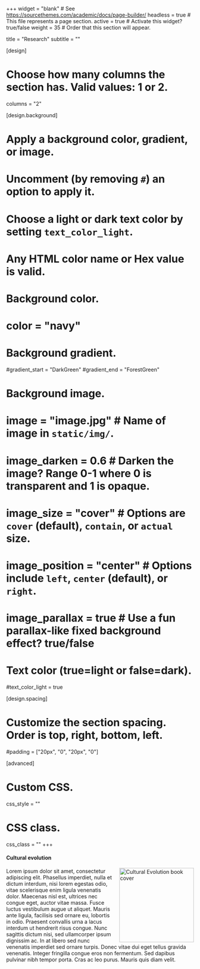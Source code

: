 +++
widget = "blank"  # See https://sourcethemes.com/academic/docs/page-builder/
headless = true  # This file represents a page section.
active = true  # Activate this widget? true/false
weight = 35  # Order that this section will appear.

title = "Research"
subtitle = ""

[design]
  # Choose how many columns the section has. Valid values: 1 or 2.
  columns = "2"

[design.background]
  # Apply a background color, gradient, or image.
  #   Uncomment (by removing `#`) an option to apply it.
  #   Choose a light or dark text color by setting `text_color_light`.
  #   Any HTML color name or Hex value is valid.

  # Background color.
  # color = "navy"
  
  # Background gradient.
  #gradient_start = "DarkGreen"
  #gradient_end = "ForestGreen"
  
  # Background image.
  # image = "image.jpg"  # Name of image in `static/img/`.
  # image_darken = 0.6  # Darken the image? Range 0-1 where 0 is transparent and 1 is opaque.
  # image_size = "cover"  #  Options are `cover` (default), `contain`, or `actual` size.
  # image_position = "center"  # Options include `left`, `center` (default), or `right`.
  # image_parallax = true  # Use a fun parallax-like fixed background effect? true/false
  
  # Text color (true=light or false=dark).
  #text_color_light = true

[design.spacing]
  # Customize the section spacing. Order is top, right, bottom, left.
  #padding = ["20px", "0", "20px", "0"]

[advanced]
 # Custom CSS. 
 css_style = ""
 
 # CSS class.
 css_class = ""
+++

<style>
img {
  float: right;
}
</style>

<h4>Cultural evolution</h4>

<p><img src="/img/book_cover.png" alt="Cultural Evolution book cover" style="width:200px;margin-left:15px;"> Lorem ipsum dolor sit amet, consectetur adipiscing elit. Phasellus imperdiet, nulla et dictum interdum, nisi lorem egestas odio, vitae scelerisque enim ligula venenatis dolor. Maecenas nisl est, ultrices nec congue eget, auctor vitae massa. Fusce luctus vestibulum augue ut aliquet. Mauris ante ligula, facilisis sed ornare eu, lobortis in odio. Praesent convallis urna a lacus interdum ut hendrerit risus congue. Nunc sagittis dictum nisi, sed ullamcorper ipsum dignissim ac. In at libero sed nunc venenatis imperdiet sed ornare turpis. Donec vitae dui eget tellus gravida venenatis. Integer fringilla congue eros non fermentum. Sed dapibus pulvinar nibh tempor porta. Cras ac leo purus. Mauris quis diam velit.</p>




